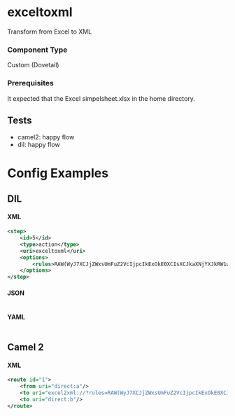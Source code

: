 # exceltoxml

Transform from Excel to XML

### Component Type

Custom (Dovetail)

### Prerequisites

It expected that the Excel simpelsheet.xlsx in the home directory.

## Tests

- camel2: happy flow
- dil: happy flow


# Config Examples

## DIL

#### XML

```xml
<step>
    <id>5</id>
    <type>action</type>
    <uri>exceltoxml</uri>
    <options>
        <rules>RAW(WyJ7XCJjZWxsUmFuZ2VcIjpcIkExOkE0XCIsXCJkaXNjYXJkRW1wdHlcIjpmYWxzZSxcImhlYWRlclJvd1wiOmZhbHNlLFwibmFtZVwiOlwibmFtZXNcIixcInRyYW5zcG9zZVwiOmZhbHNlLFwid29ya3NoZWV0XCI6XCJTaGVldDFcIn0iXQ==)</rules>
    </options>
</step>
```

#### JSON

```json

```

#### YAML

```yaml

```

## Camel 2

#### XML

```xml
<route id="1">
    <from uri="direct:a"/>
    <to uri="excel2xml://?rules=RAW(WyJ7XCJjZWxsUmFuZ2VcIjpcIkExOkE0XCIsXCJkaXNjYXJkRW1wdHlcIjpmYWxzZSxcImhlYWRlclJvd1wiOmZhbHNlLFwibmFtZVwiOlwibmFtZXNcIixcInRyYW5zcG9zZVwiOmZhbHNlLFwid29ya3NoZWV0XCI6XCJTaGVldDFcIn0iXQ==)"/>
    <to uri="direct:b"/>
</route>
```



